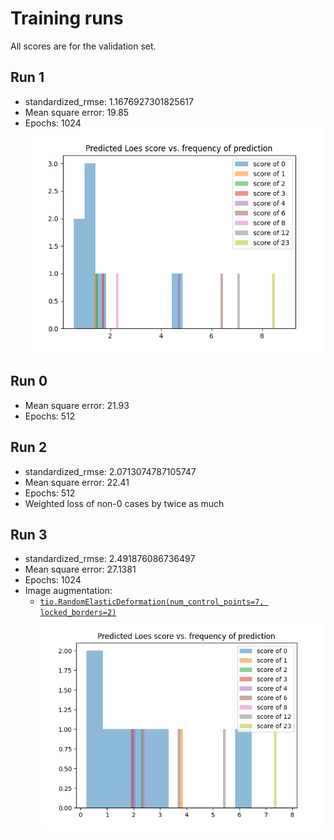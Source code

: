 # Training runs

All scores are for the validation set.

## Run 1
* standardized_rmse: 1.1676927301825617
* Mean square error: 19.85
* Epochs: 1024
![Loes score predictions](./loes_score_prediction_run01.png "Loes score predictions")

## Run 0

* Mean square error: 21.93
* Epochs: 512

## Run 2

* standardized_rmse: 2.0713074787105747
* Mean square error: 22.41
* Epochs: 512
* Weighted loss of non-0 cases by twice as much

## Run 3

* standardized_rmse: 2.491876086736497
* Mean square error: 27.1381
* Epochs: 1024
* Image augmentation: 
    * [`tio.RandomElasticDeformation(num_control_points=7, locked_borders=2)`](https://torchio.readthedocs.io/transforms/augmentation.html#randomelasticdeformation)
![Loes score predictions](./loes_score_prediction_run03.png "Loes score predictions")
